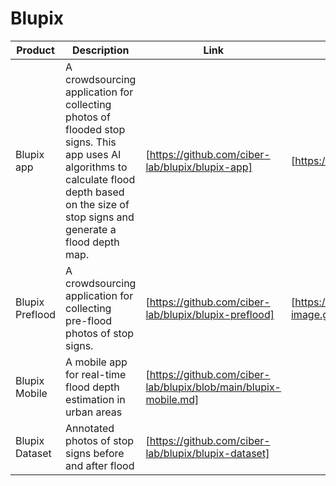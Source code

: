 # Blupix


| Product  | Description | Link | Dirct Link |
| ------------- | ------------- | ------------- | ------------- |
| Blupix app  | A crowdsourcing application for collecting photos of flooded stop signs. This app uses AI algorithms to calculate flood depth based on the size of stop signs and generate a flood depth map. | [https://github.com/ciber-lab/blupix/blupix-app] | [https://blupix.geos.tamu.edu/]
| Blupix Preflood  | A crowdsourcing application for collecting pre-flood photos of stop signs. | [https://github.com/ciber-lab/blupix/blupix-preflood]| [https://blupix-image.geos.tamu.edu/]
| Blupix Mobile  | A mobile app for real-time flood depth estimation in urban areas | [https://github.com/ciber-lab/blupix/blob/main/blupix-mobile.md]
| Blupix Dataset  | Annotated photos of stop signs before and after flood | [https://github.com/ciber-lab/blupix/blupix-dataset]

